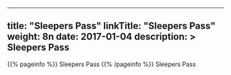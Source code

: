 
---
title: "Sleepers Pass"
linkTitle: "Sleepers Pass"
weight: 8n
date: 2017-01-04
description: >
 Sleepers Pass
---

{{% pageinfo %}}
Sleepers Pass
{{% /pageinfo %}}
Sleepers Pass
